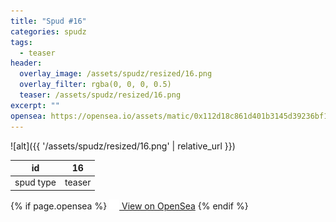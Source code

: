```yaml
---
title: "Spud #16"
categories: spudz
tags:
  - teaser
header:
  overlay_image: /assets/spudz/resized/16.png
  overlay_filter: rgba(0, 0, 0, 0.5)
  teaser: /assets/spudz/resized/16.png
excerpt: ""
opensea: https://opensea.io/assets/matic/0x112d18c861d401b3145d39236bf149f01e18beed/16
---
```

![alt]({{ '/assets/spudz/resized/16.png' | relative_url }})

| id | 16 |
|-|-|
| spud type | teaser |

{% if page.opensea %}
<a href="{{page.opensea}}" class="btn btn--info" onclick="window.open(this.href, '_blank'); return false;"><img src="/assets/images/opensea.svg" width="16px"><span>  View on OpenSea</span></a>
{% endif %}

